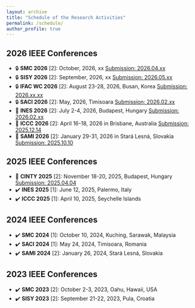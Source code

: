 ```yaml
---
layout: archive
title: "Schedule of the Research Activities"
permalink: /schedule/
author_profile: true
---
```


## 2026 IEEE Conferences
  * :lock:  **SMC 2026** [2]: October, 2026, xx [Submission: 2026.04.xx](https://www.ieeesmc2026.org/) 
  * :lock:  **SISY 2026** [2]: September, 2026, xx [Submission: 2026.05.xx](https://conf.uni-obuda.hu/sisy2026/)
  * :lock:  **IFAC WC 2026** [2]: August 23-28, 2026, Busan, Korea [Submission: 2026.xx.xx](https://www.ifac-control.org/conferences/ifac-world-congress-23rd-wc-2026tm)
  * :lock:  **SACI 2026** [2]: May, 2026, Timisoara [Submission: 2026.02.xx](https://conf.uni-obuda.hu/saci2026)
  * :date:  **INES 2026** [2]: July 2-4, 2026, Budapest, Hungary [Submission: 2026.02.xx](http://www.ines-conf.org/ines-conf/2026index.html) 
  * :date:  **ICCC 2026** [2]: April 16-18, 2026 in Brisbane, Australia [Submission: 2025.12.14](https://conf.uni-obuda.hu/iccc2026)
  * :date:  **SAMI 2026** [2]: January 29-31, 2026 in Stará Lesná, Slovakia [Submission: 2025.10.10](https://conf.uni-obuda.hu/sami2026)

## 2025 IEEE Conferences
  * :date: **CINTY 2025** [2]: November 18-20, 2025, Budapest, Hungary [Submission: 2025.04.04](https://conf.uni-obuda.hu/cinti2025) 
  * :heavy_check_mark: **INES 2025** [1]: June 12, 2025, Palermo, Italy
  * :heavy_check_mark: **ICCC 2025** [1]: April 10, 2025, Seychelle Islands

## 2024 IEEE Conferences
  * :heavy_check_mark: **SMC 2024** [1]: October 10, 2024, Kuching, Sarawak, Malaysia
  * :heavy_check_mark: **SACI 2024** [1]: May 24, 2024, Timisoara, Romania
  * :heavy_check_mark: **SAMI 2024** [2]: January 26, 2024, Stará Lesná, Slovakia
    
## 2023 IEEE Conferences
  * :heavy_check_mark: **SMC 2023** [2]: October 2-3, 2023, Oahu, Hawaii, USA 
  * :heavy_check_mark: **SISY 2023** [2]: September 21-22, 2023, Pula, Croatia

